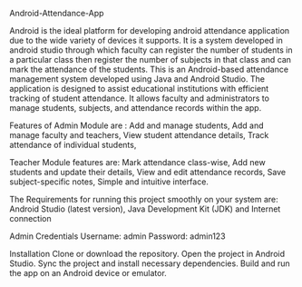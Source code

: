 Android-Attendance-App

Android is the ideal platform for developing android attendance application due to the wide variety of devices it supports.
It is a system developed in android studio through which faculty can register the number of students in a particular class then register the number of subjects in that class and can mark the attendance of the students.
This is an Android-based attendance management system developed using Java and Android Studio. The application is designed to assist educational institutions with efficient tracking of student attendance. It allows faculty and administrators to manage students, subjects, and attendance records within the app.

Features of 
Admin Module are : 
Add and manage students,
Add and manage faculty and teachers,
View student attendance details,
Track attendance of individual students,

Teacher Module features are: 
Mark attendance class-wise,
Add new students and update their details,
View and edit attendance records,
Save subject-specific notes,
Simple and intuitive interface.

The Requirements for running this project smoothly on your system are: 
Android Studio (latest version),
Java Development Kit (JDK) and 
Internet connection

Admin Credentials
Username: admin
Password: admin123

Installation
Clone or download the repository.
Open the project in Android Studio.
Sync the project and install necessary dependencies.
Build and run the app on an Android device or emulator.



